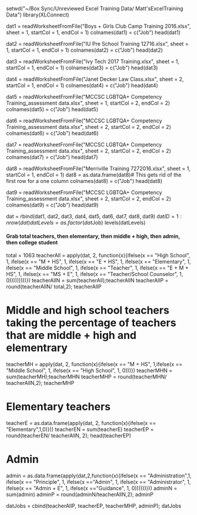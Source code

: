 setwd("~/Box Sync/Unreviewed Excel Training Data/ Matt'sExcelTraining Data")
library(XLConnect)

dat1 = readWorksheetFromFile("Boys + Girls Club Camp Training 2016.xlsx", sheet = 1, startCol = 1, endCol = 1)
colnames(dat1) = c("Job")
head(dat1)

dat2 = readWorksheetFromFile("IU Pre School Training 12716.xlsx", sheet = 1, startCol = 1, endCol = 1)
colnames(dat2) = c("Job")
head(dat2)

dat3 = readWorksheetFromFile("Ivy Tech 2017 Training.xlsx", sheet = 1, startCol = 1, endCol = 1)
colnames(dat3) = c("Job")
head(dat3)

dat4 = readWorksheetFromFile("Janet Decker Law Class.xlsx", sheet = 2, startCol = 1, endCol = 1)
colnames(dat4) = c("Job")
head(dat4)

dat5 = readWorksheetFromFile("MCCSC LGBTQA+ Competency Training_assessment data.xlsx", sheet = 1, startCol = 2, endCol = 2)
colnames(dat5) = c("Job")
head(dat5)

dat6 = readWorksheetFromFile("MCCSC LGBTQA+ Competency Training_assessment data.xlsx", sheet = 2, startCol = 2, endCol = 2)
colnames(dat6) = c("Job")
head(dat6)

dat7 = readWorksheetFromFile("MCCSC LGBTQA+ Competency Training_assessment data.xlsx", sheet = 2, startCol = 2, endCol = 2)
colnames(dat7) = c("Job")
head(dat7)

dat8 = readWorksheetFromFile("Merriville Training 7272016.xlsx", sheet = 1, startCol = 1, endCol = 1)
dat8 = as.data.frame(dat8)# This gets rid of the first row for a one column
colnames(dat8) = c("Job")
head(dat8)

dat9 = readWorksheetFromFile("MCCSC LGBTQA+ Competency Training_assessment data.xlsx", sheet = 2, startCol = 2, endCol = 2)
colnames(dat9) = c("Job")
head(dat9)

dat = rbind(dat1, dat2, dat3, dat4, dat5, dat6, dat7, dat8, dat9)
dat$ID = 1:nrow(dat)
datLevels = as.factor(dat$Job)
levels(datLevels)
#### Grab total teachers, then elementary, then middle + high, then admin,  then college student
total = 1063
teacherAll = apply(dat, 2, function(x){ifelse(x == "High School", 1, ifelse(x == "M + HS", 1, ifelse(x == "E + HS", 1, ifelse(x == "Elementary", 1, ifelse(x == "Middle School", 1, ifelse(x == "Teacher", 1, ifelse(x == "E + M + HS", 1, ifelse(x == "MS + E", 1, ifelse(x == "Teacher/School Counselor", 1, 0)))))))))})
teacherAllN = sum(teacherAll);teacherAllN
teacherAllP = round(teacherAllN/ total,2); teacherAllP
# Middle and high school teachers  taking the percentage of teachers that are middle + high and elementrary
teacherMH = apply(dat, 2, function(x){ifelse(x == "M + HS", 1,ifelse(x == "Middle School", 1, ifelse(x == "High School", 1, 0)))})
teacherMHN = sum(teacherMH);teacherMHN
teacherMHP = round(teacherMHN/ teacherAllN,2); teacherMHP
# Elementary teachers
teacherE = as.data.frame(apply(dat, 2, function(x){ifelse(x == "Elementary",1,0)}))
teacherEN = sum(teacherE)
teacherEP = round(teacherEN/ teacherAllN, 2); head(teacherEP)
# Admin
admin = as.data.frame(apply(dat,2,function(x){ifelse(x == "Administration",1, ifelse(x == "Principle", 1, ifelse(x =="Admin", 1, ifelse(x == "Administrator", 1, ifelse(x == "Admin + E", 1, ifelse(x =="Guidance", 1, 0))))))}))
adminN = sum(admin)
adminP = round(adminN/teacherAllN,2); adminP

datJobs = cbind(teacherAllP, teacherEP, teacherMHP, adminP); datJobs
